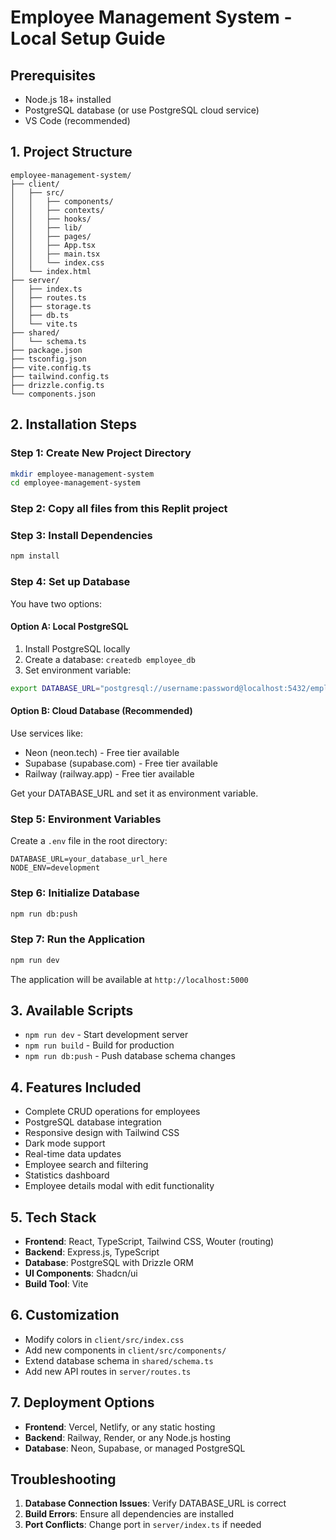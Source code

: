 # Employee Management System - Local Setup Guide

## Prerequisites
- Node.js 18+ installed
- PostgreSQL database (or use PostgreSQL cloud service)
- VS Code (recommended)

## 1. Project Structure
```
employee-management-system/
├── client/
│   ├── src/
│   │   ├── components/
│   │   ├── contexts/
│   │   ├── hooks/
│   │   ├── lib/
│   │   ├── pages/
│   │   ├── App.tsx
│   │   ├── main.tsx
│   │   └── index.css
│   └── index.html
├── server/
│   ├── index.ts
│   ├── routes.ts
│   ├── storage.ts
│   ├── db.ts
│   └── vite.ts
├── shared/
│   └── schema.ts
├── package.json
├── tsconfig.json
├── vite.config.ts
├── tailwind.config.ts
├── drizzle.config.ts
└── components.json
```

## 2. Installation Steps

### Step 1: Create New Project Directory
```bash
mkdir employee-management-system
cd employee-management-system
```

### Step 2: Copy all files from this Replit project

### Step 3: Install Dependencies
```bash
npm install
```

### Step 4: Set up Database
You have two options:

#### Option A: Local PostgreSQL
1. Install PostgreSQL locally
2. Create a database: `createdb employee_db`
3. Set environment variable:
```bash
export DATABASE_URL="postgresql://username:password@localhost:5432/employee_db"
```

#### Option B: Cloud Database (Recommended)
Use services like:
- Neon (neon.tech) - Free tier available
- Supabase (supabase.com) - Free tier available
- Railway (railway.app) - Free tier available

Get your DATABASE_URL and set it as environment variable.

### Step 5: Environment Variables
Create a `.env` file in the root directory:
```env
DATABASE_URL=your_database_url_here
NODE_ENV=development
```

### Step 6: Initialize Database
```bash
npm run db:push
```

### Step 7: Run the Application
```bash
npm run dev
```

The application will be available at `http://localhost:5000`

## 3. Available Scripts
- `npm run dev` - Start development server
- `npm run build` - Build for production
- `npm run db:push` - Push database schema changes

## 4. Features Included
- Complete CRUD operations for employees
- PostgreSQL database integration
- Responsive design with Tailwind CSS
- Dark mode support
- Real-time data updates
- Employee search and filtering
- Statistics dashboard
- Employee details modal with edit functionality

## 5. Tech Stack
- **Frontend**: React, TypeScript, Tailwind CSS, Wouter (routing)
- **Backend**: Express.js, TypeScript
- **Database**: PostgreSQL with Drizzle ORM
- **UI Components**: Shadcn/ui
- **Build Tool**: Vite

## 6. Customization
- Modify colors in `client/src/index.css`
- Add new components in `client/src/components/`
- Extend database schema in `shared/schema.ts`
- Add new API routes in `server/routes.ts`

## 7. Deployment Options
- **Frontend**: Vercel, Netlify, or any static hosting
- **Backend**: Railway, Render, or any Node.js hosting
- **Database**: Neon, Supabase, or managed PostgreSQL

## Troubleshooting
1. **Database Connection Issues**: Verify DATABASE_URL is correct
2. **Build Errors**: Ensure all dependencies are installed
3. **Port Conflicts**: Change port in `server/index.ts` if needed